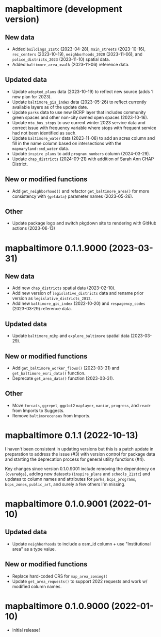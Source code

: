 # mapbaltimore (development version)

## New data

* Added `buildings_21stc` (2023-04-28), `main_streets` (2023-10-16), `rec_centers` (2023-10-19), `neighborhoods_2020` (2023-11-06), and `police_districts_2023` (2023-11-10) spatial data.
* Added `baltimore_area_xwalk` (2023-11-06) reference data.

## Updated data

* Update `adopted_plans` data (2023-10-19) to reflect new source (adds 1 new plan for 2023).
* Update `baltimore_gis_index` data (2023-05-26) to reflect currently available layers as of the update date.
* Update `parks` data to use new BCRP layer that includes community green spaces and other non-city owned open spaces (2023-10-16).
* Update `mta_bus_stops` to use current winter 2023 service data and correct issue with frequency variable where stops with frequent service had not been identified as such.
* Update `baltimore_water` data (2023-11-08) to add an acres column and fill in the name column based on intersections with the `mapmaryland::md_water` data.
* Update `inspire_plans` to add `program_numbers` column (2024-03-29).
* Update `chap_districts` (2024-09-21) with addition of Sarah Ann CHAP District.

## New or modified functions

* Add `get_neighborhood()` and refactor `get_baltimore_area()` for more consistency with `{getdata}` parameter names (2023-05-26).

## Other

* Update package logo and switch pkgdown site to rendering with GitHub actions (2023-06-13)

# mapbaltimore 0.1.1.9000 (2023-03-31)

## New data

* Add new `chap_districts` spatial data  (2023-02-10).
* Add new version of `legislative_districts` data and rename prior version as `legislative_districts_2012`.
* Add new `baltimore_gis_index` (2022-10-20) and `respagency_codes` (2023-03-29) reference data.

## Updated data

* Update `baltimore_mihp` and `explore_baltimore` spatial data (2023-03-29).

## New or modified functions

* Add `get_baltimore_worker_flows()` (2023-03-31) and `get_baltimore_esri_data()` function.
* Deprecate `get_area_data()` function (2023-03-31).

## Other

* Move `forcats`, `ggrepel`, `ggplot2`  `maplayer`, `naniar`, `progress`, and `readr` from Imports to Suggests.
* Remove `baltimorecensus` from Imports.

# mapbaltimore 0.1.1 (2022-10-13)

I haven't been consistent in updating versions but this is a patch update in preparation to address the issue (#3) with version control for package data and starting the deprecation process for general utility functions (#4).

Key changes since version 0.1.0.9001 include removing the dependency on `{overedge}`, adding new datasets (`inspire_plans` and `schools_21stc`) and updates to column names and attributes for `parks`, `bcps_programs`,  `bcps_zones`,  `public_art`, and surely a few others I'm missing.

# mapbaltimore 0.1.0.9001 (2022-01-10)

## Updated data

* Update `neighborhoods` to include a osm_id column + use "Institutional area" as a type value.

## New or modified functions

* Replace hard-coded CRS for `map_area_zoning()`
* Update `get_area_requests()` to support 2022 requests and work w/ modified column names.

# mapbaltimore 0.1.0.9000 (2022-01-10)

* Initial release!
